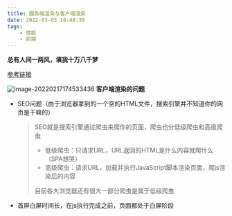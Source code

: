 ```yaml
---
title: 服务端渲染与客户端渲染
date: 2022-03-03 16:48:30
tags:
    - 性能
    - 前端
---
```

**总有人间一两风，填我十万八千梦**
<!--more-->
[参考链接](https://github.com/yacan8/blog/issues/30)

![image-20220217174533436](https://gitee.com/buxiaoxing/image-bed/raw/master/img/image-20220217174533436.png)
**客户端渲染的问题**

- SEO问题（由于浏览器拿到的一个空的HTML文件，搜索引擎并不知道你的网页是干嘛的）
   > SEO就是搜索引擎通过爬虫来爬你的页面，爬虫也分低级爬虫和高级爬虫
   >
   > - 低级爬虫：只请求URL，URL返回的HTML是什么内容就爬什么（SPA想哭）
   > - 高级爬虫：请求URL，加载并执行JavaScript脚本渲染页面，爬js渲染后的内容
   >
   > 目前各大浏览器还有很大一部分爬虫是属于低级爬虫
- 首屏白屏时间长，在js执行完成之前，页面都处于白屏阶段